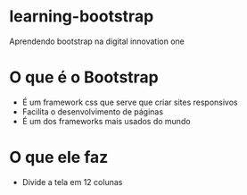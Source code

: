 # learning-bootstrap
Aprendendo bootstrap na digital innovation one

# O que é o Bootstrap

- É um framework css que serve que criar sites responsivos
- Facilita o desenvolvimento de páginas 
- É um dos frameworks mais usados do mundo

# O que ele faz

- Divide a tela em 12 colunas